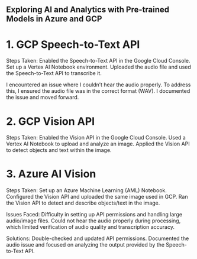 ## Exploring AI and Analytics with Pre-trained Models in Azure and GCP
# 1. GCP Speech-to-Text API
Steps Taken:
Enabled the Speech-to-Text API in the Google Cloud Console.
Set up a Vertex AI Notebook environment.
Uploaded the audio file and used the Speech-to-Text API to transcribe it.

I encountered an issue where I couldn’t hear the audio properly. To address this, I ensured the audio file was in the correct format (WAV). I documented the issue and moved forward.

# 2. GCP Vision API
Steps Taken:
Enabled the Vision API in the Google Cloud Console.
Used a Vertex AI Notebook to upload and analyze an image.
Applied the Vision API to detect objects and text within the image.


# 3. Azure AI Vision
Steps Taken:
Set up an Azure Machine Learning (AML) Notebook.
Configured the Vision API and uploaded the same image used in GCP.
Ran the Vision API to detect and describe objects/text in the image.


Issues Faced:
Difficulty in setting up API permissions and handling large audio/image files.
Could not hear the audio properly during processing, which limited verification of audio quality and transcription accuracy.

Solutions:
Double-checked and updated API permissions.
Documented the audio issue and focused on analyzing the output provided by the Speech-to-Text API.

